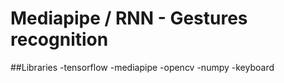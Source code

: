 # Mediapipe / RNN - Gestures recognition

##Libraries
-tensorflow
-mediapipe
-opencv
-numpy
-keyboard
